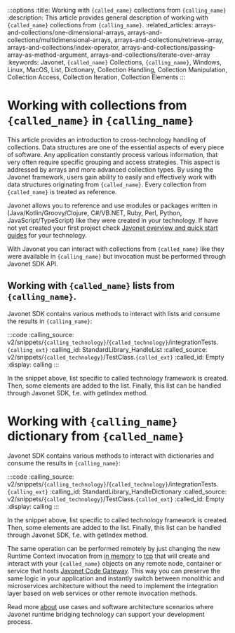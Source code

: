:::options
:title: Working with `{called_name}` collections from `{calling_name}`  
:description: This article provides general description of working with `{called_name}` collections from  `{calling_name}`.
:related_articles: arrays-and-collections/one-dimensional-arrays, arrays-and-collections/multidimensional-arrays, arrays-and-collections/retrieve-array, arrays-and-collections/index-operator, arrays-and-collections/passing-array-as-method-argument, arrays-and-collections/iterate-over-array
:keywords: Javonet, `{called_name}` Collections, `{calling_name}`, Windows, Linux, MacOS, List, Dictionary, Collection Handling, Collection Manipulation, Collection Access, Collection Iteration, Collection Elements
:::

# Working with collections from `{called_name}` in `{calling_name}` 

This article provides an introduction to cross-technology handling of collections. Data structures are one of the essential aspects of every piece of software. Any application constantly process various information, that very often require specific grouping and access strategies. This aspect is addressed by arrays and more advanced collection types. By using the Javonet framework, users gain ability to easily and effectively work with data structures originating from `{called_name}`. Every collection from `{called_name}` is treated as reference.
  
Javonet allows you to reference and use modules or packages written in (Java/Kotlin/Groovy/Clojure, C#/VB.NET, Ruby, Perl, Python, JavaScript/TypeScript) like they were created in your technology. If have not yet created your first project check [Javonet overview and quick start guides](/guides/v2/`{calling_technology}`/`{called_technology}`/getting-started/about-javonet) for your technology.  
  
With Javonet you can interact with collections from `{called_name}` like they were available in `{calling_name}` but invocation must be performed through Javonet SDK API.  

## Working with `{called_name}` lists from `{calling_name}`.
  
Javonet SDK contains various methods to interact with lists and consume the results in `{calling_name}`:  
  
:::code
:calling_source: v2/snippets/`{calling_technology}`/`{called_technology}`/integrationTests.`{calling_ext}`
:calling_id: StandardLibrary_HandleList
:called_source: v2/snippets/`{called_technology}`/TestClass.`{called_ext}`
:called_id: Empty
:display: calling
:::

In the snippet above, list specific to called technology framework is created.  
Then, some elements are added to the list.
Finally, this list can be handled through Javonet SDK, f.e. with getIndex method.

# Working with `{calling_name}` dictionary from `{called_name}`
  
Javonet SDK contains various methods to interact with dictionaries and consume the results in `{calling_name}`:  
  
:::code
:calling_source: v2/snippets/`{calling_technology}`/`{called_technology}`/integrationTests.`{calling_ext}`
:calling_id: StandardLibrary_HandleDictionary
:called_source: v2/snippets/`{called_technology}`/TestClass.`{called_ext}`
:called_id: Empty
:display: calling
:::

In the snippet above, list specific to called technology framework is created.  
Then, some elements are added to the list.
Finally, this list can be handled through Javonet SDK, f.e. with getIndex method.
  
The same operation can be performed remotely by just changing the new Runtime Context invocation from [in memory](/guides/v2/`{calling_technology}`/`{called_technology}`/foundations/in-memory-channel) to [tcp](/guides/v2/`{calling_technology}`/`{called_technology}`/foundations/tcp-channel) that will create and interact with your `{called_name}` objects on any remote node, container or service that hosts [Javonet Code Gateway](/guides/v2/`{calling_technology}`/`{called_technology}`/javonet-code-gateway/about-javonet-code-gateway). This way you can preserve the same logic in your application and instantly switch between monolithic and microservices architecture without the need to implement the integration layer based on web services or other remote invocation methods.
  
Read more [about](/guides/v2/`{calling_technology}`/`{called_technology}`/getting-started/about-javonet) use cases and software architecture scenarios where Javonet runtime bridging technology can support your development process.
